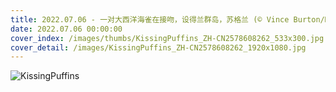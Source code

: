 ```yaml
---
title: 2022.07.06 - 一对大西洋海雀在接吻，设得兰群岛，苏格兰 (© Vince Burton/Minden Pictures)
date: 2022.07.06 00:00:00
cover_index: /images/thumbs/KissingPuffins_ZH-CN2578608262_533x300.jpg
cover_detail: /images/KissingPuffins_ZH-CN2578608262_1920x1080.jpg
---
```


![KissingPuffins](/images/KissingPuffins_ZH-CN2578608262_1920x1080.jpg)
